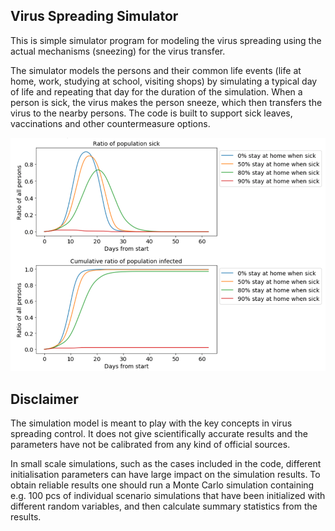 ## Virus Spreading Simulator 

This is simple simulator program for modeling the virus spreading using the actual mechanisms (sneezing) for the virus transfer. 

The simulator models the persons and their common life events (life at home, work, studying at school, visiting shops) by simulating a typical day of life and repeating that day for the duration of the simulation. When a person is sick, the virus makes the person sneeze, which then transfers the virus to the nearby persons. The code is built to support sick leaves, vaccinations and other countermeasure options.

![](./figures/Sample_plot.png)



## Disclaimer
The simulation model is meant to play with the key concepts in virus spreading control. It does not give scientifically accurate results and the parameters have not be calibrated from any kind of official sources. 

In small scale simulations, such as the cases included in the code, different initialisation parameters can have large impact on the simulation results. To obtain reliable results one should run a Monte Carlo simulation containing e.g. 100 pcs of individual scenario simulations that have been initialized with different random variables, and then calculate summary statistics from the results. 